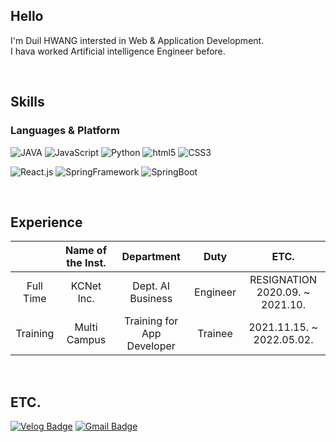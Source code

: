 ## Hello


I'm Duil HWANG intersted in Web & Application Development. <br>
I hava worked Artificial intelligence Engineer before.

<br>



## Skills


### Languages & Platform

![JAVA](https://img.shields.io/badge/Java-007396?style=flat-square&logo=Java&logoColor=white)
![JavaScript](https://img.shields.io/badge/JavaScript-ffb13b?style=flat-square&logo=javascript&logoColor=white)
![Python](https://img.shields.io/badge/Python-3766AB?style=flat-square&logo=Python&logoColor=white)
![html5](https://img.shields.io/badge/HTML5-E34F26?style=flat-square&logo=HTML5&logoColor=white)
![CSS3](https://img.shields.io/badge/CSS3-1572B6?style=flat-square&logo=CSS3&logoColor=white)
<br>

![React.js](http://img.shields.io/badge/React-61d9ff?style=flat-square&logo=react&logoColor=white)
![SpringFramework](http://img.shields.io/badge/Spring-6DB33F?style=flat-square&logo=spring&logoColor=white)
![SpringBoot](https://img.shields.io/badge/Spring%20Boot-6DB33F?style=flat-square&logo=springboot&logoColor=white)

<br>


## Experience


|   |Name of the Inst.|Department|Duty|ETC.|
|:---:|:-----------------:|:----------:|:----:|:----:|
|Full Time|KCNet Inc.|Dept. AI Business|Engineer|RESIGNATION<br>2020.09. ~ 2021.10.|
|Training|Multi Campus|Training for App Developer|Trainee|2021.11.15. ~ 2022.05.02.|

<br>

## ETC.

[![Velog Badge](https://img.shields.io/badge/Tech%20Blog-11B48A?style=flat-square&logo=Vimeo&logoColor=white&link=https://velog.io/@htwenty-1)](https://velog.io/@htwenty-1)
[![Gmail Badge](https://img.shields.io/badge/Gmail-d14836?style=flat-square&logo=Gmail&logoColor=white&link=mailto:h2ne1.public@gmail.com)](mailto:h2ne1.public@gmail.com)
